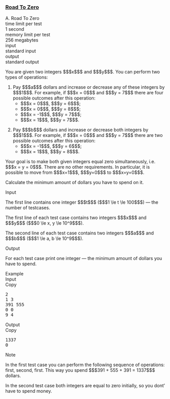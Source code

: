 <h3><a href="https://codeforces.com/contest/1342/problem/A" target="_blank" rel="noopener noreferrer">Road To Zero</a></h3>

<div class="header"><div class="title">A. Road To Zero</div><div class="time-limit"><div class="property-title">time limit per test</div>1 second</div><div class="memory-limit"><div class="property-title">memory limit per test</div>256 megabytes</div><div class="input-file input-standard"><div class="property-title">input</div>standard input</div><div class="output-file output-standard"><div class="property-title">output</div>standard output</div></div><div><p>You are given two integers $$$x$$$ and $$$y$$$. You can perform two types of operations: </p><ol> <li> Pay $$$a$$$ dollars and increase or decrease any of these integers by $$$1$$$. For example, if $$$x = 0$$$ and $$$y = 7$$$ there are four possible outcomes after this operation: <ul> <li> $$$x = 0$$$, $$$y = 6$$$; </li><li> $$$x = 0$$$, $$$y = 8$$$; </li><li> $$$x = -1$$$, $$$y = 7$$$; </li><li> $$$x = 1$$$, $$$y = 7$$$. </li></ul><p> </p></li><li> Pay $$$b$$$ dollars and increase or decrease both integers by $$$1$$$. For example, if $$$x = 0$$$ and $$$y = 7$$$ there are two possible outcomes after this operation: <ul> <li> $$$x = -1$$$, $$$y = 6$$$; </li><li> $$$x = 1$$$, $$$y = 8$$$. </li></ul> </li></ol><p>Your goal is to make both given integers equal zero simultaneously, i.e. $$$x = y = 0$$$. There are no other requirements. In particular, it is possible to move from $$$x=1$$$, $$$y=0$$$ to $$$x=y=0$$$.</p><p>Calculate the minimum amount of dollars you have to spend on it.</p></div><div class="input-specification"><div class="section-title">Input</div><p>The first line contains one integer $$$t$$$ ($$$1 \le t \le 100$$$) — the number of testcases.</p><p>The first line of each test case contains two integers $$$x$$$ and $$$y$$$ ($$$0 \le x, y \le 10^9$$$).</p><p>The second line of each test case contains two integers $$$a$$$ and $$$b$$$ ($$$1 \le a, b \le 10^9$$$).</p></div><div class="output-specification"><div class="section-title">Output</div><p>For each test case print one integer — the minimum amount of dollars you have to spend.</p></div><div class="sample-tests"><div class="section-title">Example</div><div class="sample-test"><div class="input"><div class="title">Input<div title="Copy" data-clipboard-target="#id0006180821598869135" id="id009130056113999586" class="input-output-copier">Copy</div></div><pre id="id0006180821598869135">2
1 3
391 555
0 0
9 4
</pre></div><div class="output"><div class="title">Output<div title="Copy" data-clipboard-target="#id008065946288781646" id="id003644351337821744" class="input-output-copier">Copy</div></div><pre id="id008065946288781646">1337
0
</pre></div></div></div><div class="note"><div class="section-title">Note</div><p>In the first test case you can perform the following sequence of operations: first, second, first. This way you spend $$$391 + 555 + 391 = 1337$$$ dollars.</p><p>In the second test case both integers are equal to zero initially, so you dont' have to spend money.</p></div>